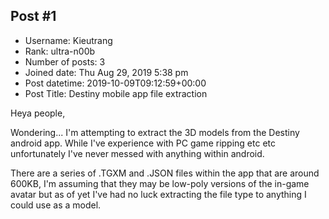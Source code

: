 ## Post #1
- Username: Kieutrang
- Rank: ultra-n00b
- Number of posts: 3
- Joined date: Thu Aug 29, 2019 5:38 pm
- Post datetime: 2019-10-09T09:12:59+00:00
- Post Title: Destiny mobile app file extraction

Heya people,

Wondering... I'm attempting to extract the 3D models from the Destiny android app.
While I've experience with PC game ripping etc etc unfortunately I've never messed with anything within android.

There are a series of .TGXM and .JSON files within the app that are around 600KB, I'm assuming that they may be low-poly versions of the in-game avatar but as of yet I've had no luck extracting the file type to anything I could use as a model.
